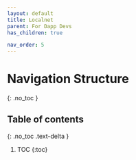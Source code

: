 ```yaml
---
layout: default
title: Localnet
parent: For Dapp Devs
has_children: true

nav_order: 5
---
```

# Navigation Structure
{: .no_toc }

## Table of contents
{: .no_toc .text-delta }

1. TOC
{:toc}